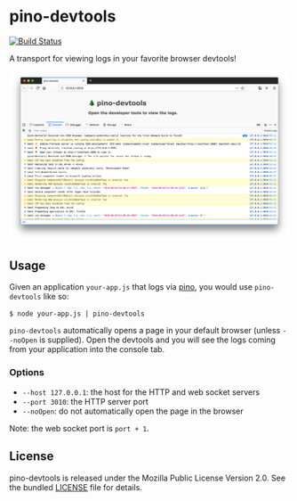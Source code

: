 # pino-devtools

[![Build Status](https://travis-ci.org/willdurand/pino-devtools.svg?branch=master)](https://travis-ci.org/willdurand/pino-devtools)

A transport for viewing logs in your favorite browser devtools!

<p align="center"><img src="./docs/screenshot-1.png"></p>

## Usage

Given an application `your-app.js` that logs via [pino](https://www.npmjs.com/package/pino), you would use `pino-devtools` like so:

```
$ node your-app.js | pino-devtools
```

`pino-devtools` automatically opens a page in your default browser (unless `--noOpen` is supplied). Open the devtools and you will see the logs coming from your application into the console tab.

### Options

- `--host 127.0.0.1`: the host for the HTTP and web socket servers
- `--port 3010`: the HTTP server port
- `--noOpen`: do not automatically open the page in the browser

Note: the web socket port is `port + 1`.

## License

pino-devtools is released under the Mozilla Public License Version 2.0. See the bundled [LICENSE](./LICENSE.txt) file for details.
